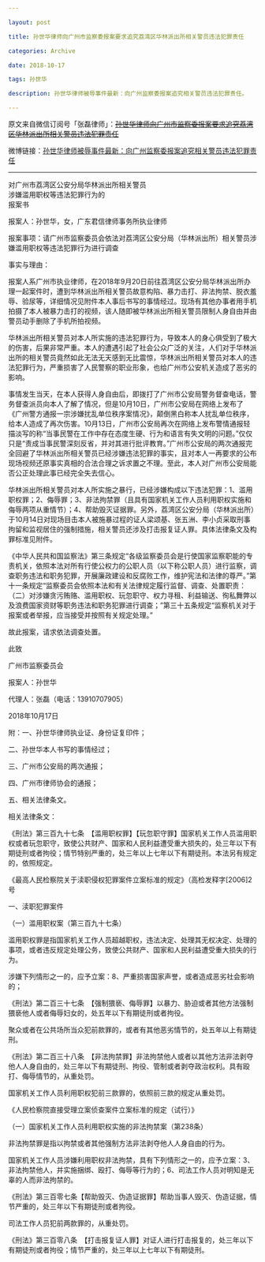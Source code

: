 ```yaml
---

layout: post

title: 孙世华律师向广州市监察委报案要求追究荔湾区华林派出所相关警员违法犯罪责任

categories: Archive

date: 2018-10-17

tags: 孙世华

description: 孙世华律师被辱事件最新：向广州监察委报案追究相关警员违法犯罪责任。

---
```


原文来自微信订阅号「张磊律师」：~~[孙世华律师向广州市监察委报案要求追究荔湾区华林派出所相关警员违法犯罪责任](https://mp.weixin.qq.com/s/G4RGnUd31_MObcvD8dmu_A)~~

微博链接：[孙世华律师被辱事件最新：向广州监察委报案追究相关警员违法犯罪责任](https://media.weibo.cn/article?id=2309404296078601143877)

---

<figcaption>对广州市荔湾区公安分局华林派出所相关警员<br>涉嫌滥用职权等违法犯罪行为的<br>报案书</figcaption>

报案人：孙世华，女，广东君信律师事务所执业律师

报案事项：请广州市监察委员会依法对荔湾区公安分局（华林派出所）相关警员涉嫌滥用职权等违法犯罪行为进行调查

事实与理由：

报案人系广州市执业律师，在2018年9月20日前往荔湾区公安分局华林派出所办理一起案件时，遭到华林派出所相关警员故意构陷、暴力击打、非法拘禁、脱衣羞辱、验尿等，详细情况见附件本人事后书写的事情经过。现场有其他办事者用手机拍摄了本人被暴力击打的视频，该人随即被华林派出所相关警员限制人身自由并由警员动手删除了手机所拍视频。

华林派出所相关警员对本人所实施的违法犯罪行为，导致本人的身心俱受到了极大的伤害，后果非常严重。本人的遭遇引起了社会公众广泛的关注，人们对于华林派出所的相关警员竟然如此无法无天感到无比震惊，华林派出所相关警员对本人的违法犯罪行为，严重损害了人民警察的职业形象，也给广州市公安机关造成了恶劣的影响。

事情发生当天，在本人获得人身自由后，即拨打了广州市公安局警务督查电话，警务督查派员向本人了解了情况，但是10月10日，广州市公安局在网络上发布了《广州警方通报一宗涉嫌扰乱单位秩序案情况》，颠倒黑白称本人扰乱单位秩序，给本人造成了再次伤害。10月13日，广州市公安局再次在网络上发布警情通报轻描淡写的称“当事民警在工作中存在态度生硬、行为和语言有失文明的问题。”仅仅只是“责成当事民警深刻反省，并对其进行批评教育。”广州市公安局的两次通报完全回避了华林派出所相关警员已经涉嫌违法犯罪的事实，且对本人一再要求的公布现场视频还原事实真相的合法合理之诉求置之不理。至此，本人对广州市公安局能否公正处理此事已经完全失去信心。

华林派出所相关警员对本人所实施之暴行，已经涉嫌构成以下违法犯罪：1、滥用职权罪；2、侮辱罪；3、非法拘禁罪（且具有国家机关工作人员利用职权实施和侮辱两项从重情节）；4、帮助毁灭证据罪。另外，荔湾区公安分局（华林派出所）于10月14日对现场目击本人被施暴过程的证人梁颂基、张五洲、李小贞采取刑事拘留和监视居住的强制措施，相关警员还涉及打击报复证人罪。具体法律条文及构罪标准见附件。

《中华人民共和国监察法》第三条规定“各级监察委员会是行使国家监察职能的专责机关，依照本法对所有行使公权力的公职人员（以下称公职人员）进行监察，调查职务违法和职务犯罪，开展廉政建设和反腐败工作，维护宪法和法律的尊严。”第十一条规定“监察委员会依照本法和有关法律规定履行监督、调查、处置职责：（二）对涉嫌贪污贿赂、滥用职权、玩忽职守、权力寻租、利益输送、徇私舞弊以及浪费国家资财等职务违法和职务犯罪进行调查；”第三十五条规定“监察机关对于报案或者举报，应当接受并按照有关规定处理。”

故此报案，请求依法调查处置。

此致

广州市监察委员会

报案人：孙世华

代理人：张磊（电话：13910707905）

2018年10月17日

附：一、孙世华律师执业证、身份证复印件；

二、孙世华本人书写的事情经过；

三、广州市公安局的两次通报；

四、广州市律师协会的通报；

五、相关法律条文。

相关法律条文：

《刑法》第三百九十七条　【滥用职权罪】【玩忽职守罪】国家机关工作人员滥用职权或者玩忽职守，致使公共财产、国家和人民利益遭受重大损失的，处三年以下有期徒刑或者拘役；情节特别严重的，处三年以上七年以下有期徒刑。本法另有规定的，依照规定。

《最高人民检察院关于渎职侵权犯罪案件立案标准的规定》（高检发释字[2006]2号

一、渎职犯罪案件

（一）滥用职权案（第三百九十七条）

滥用职权罪是指国家机关工作人员超越职权，违法决定、处理其无权决定、处理的事项，或者违反规定处理公务，致使公共财产、国家和人民利益遭受重大损失的行为。

涉嫌下列情形之一的，应予立案：8、严重损害国家声誉，或者造成恶劣社会影响的；

《刑法》第二百三十七条　【强制猥亵、侮辱罪】以暴力、胁迫或者其他方法强制猥亵他人或者侮辱妇女的，处五年以下有期徒刑或者拘役。

聚众或者在公共场所当众犯前款罪的，或者有其他恶劣情节的，处五年以上有期徒刑。

《刑法》第二百三十八条　【非法拘禁罪】非法拘禁他人或者以其他方法非法剥夺他人人身自由的，处三年以下有期徒刑、拘役、管制或者剥夺政治权利。具有殴打、侮辱情节的，从重处罚。

国家机关工作人员利用职权犯前三款罪的，依照前三款的规定从重处罚。

《人民检察院直接受理立案侦查案件立案标准的规定（试行）》

（一）国家机关工作人员利用职权实施的非法拘禁案（第238条）

非法拘禁罪是指以拘禁或者其他强制方法非法剥夺他人人身自由的行为。

国家机关工作人员涉嫌利用职权非法拘禁，具有下列情形之一的，应予立案：3、非法拘禁他人，并实施捆绑、殴打、侮辱等行为的；6、司法工作人员对明知是无辜的人而非法拘禁的。

《刑法》第三百零七条【帮助毁灭、伪造证据罪】帮助当事人毁灭、伪造证据，情节严重的，处三年以下有期徒刑或者拘役。

司法工作人员犯前两款罪的，从重处罚。

《刑法》第三百零八条　【打击报复证人罪】对证人进行打击报复的，处三年以下有期徒刑或者拘役；情节严重的，处三年以上七年以下有期徒刑。
